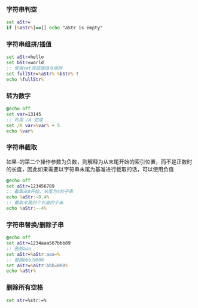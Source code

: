 ### 字符串判空

```bat
set aStr=
if [%aStr%]==[] echo "aStr is empty"
```

### 字符串组拼/插值

```bat
set aStr=hello
set bStr=world
:: 使用set完成插值与组拼
set fullStr=%aStr% %bStr% !
echo %fullStr%
```

### 转为数字

```bat
@echo off
set var=13145
:: 利用 /A 完成
set /A var=%var% + 5
echo %var%
```

### 字符串截取

如果`~`的第二个操作参数为负数，则解释为从末尾开始的索引位置，而不是正数时的长度，因此如果需要以字符串末尾为基准进行截取的话，可以使用负值

```bat
@echo off
set aStr=123456789
:: 截取从0开始，长度为4的子串
echo %aStr:~0,4%
:: 截取末尾四个长度的子串
echo %aStr:~-4%
```

### 字符串替换/删除子串

```bat
@echo off
set aStr=1234aaa567bbb89
:: 删除aaa
set aStr=%aStr:aaa=%
:: 替换bbb为000
set aStr=%aStr:bbb=000%
echo %aStr%
```

### 删除所有空格

```bat
set str=%str:=%
```


